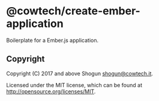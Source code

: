 # @cowtech/create-ember-application

Boilerplate for a Ember.js application.

## Copyright

Copyright (C) 2017 and above Shogun <shogun@cowtech.it>.

Licensed under the MIT license, which can be found at http://opensource.org/licenses/MIT.